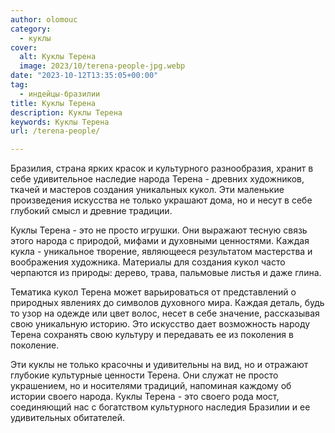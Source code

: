 ```yaml
---
author: olomouc
category:
  - куклы
cover:
  alt: Куклы Терена
  image: 2023/10/terena-people-jpg.webp
date: "2023-10-12T13:35:05+00:00"
tag:
  - индейцы-бразилии
title: Куклы Терена
description: Куклы Терена
keywords: Куклы Терена
url: /terena-people/

---
```

Бразилия, страна ярких красок и культурного разнообразия, хранит в себе удивительное наследие народа Терена \- древних художников, ткачей и мастеров создания уникальных кукол. Эти маленькие произведения искусства не только украшают дома, но и несут в себе глубокий смысл и древние традиции.

Куклы Терена \- это не просто игрушки. Они выражают тесную связь этого народа с природой, мифами и духовными ценностями. Каждая кукла \- уникальное творение, являющееся результатом мастерства и воображения художника. Материалы для создания кукол часто черпаются из природы: дерево, трава, пальмовые листья и даже глина.

Тематика кукол Терена может варьироваться от представлений о природных явлениях до символов духовного мира. Каждая деталь, будь то узор на одежде или цвет волос, несет в себе значение, рассказывая свою уникальную историю. Это искусство дает возможность народу Терена сохранять свою культуру и передавать ее из поколения в поколение.

Эти куклы не только красочны и удивительны на вид, но и отражают глубокие культурные ценности Терена. Они служат не просто украшением, но и носителями традиций, напоминая каждому об истории своего народа. Куклы Терена \- это своего рода мост, соединяющий нас с богатством культурного наследия Бразилии и ее удивительных обитателей.
